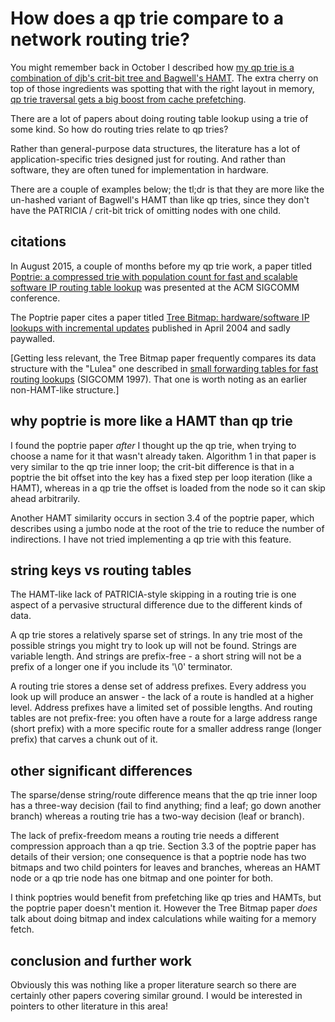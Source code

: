 How does a qp trie compare to a network routing trie?
=====================================================

You might remember back in October I described how [my qp trie is a
combination of djb's crit-bit tree and Bagwell's
HAMT](http://dotat.at/prog/qp/blog-2015-10-04.html). The extra cherry
on top of those ingredients was spotting that with the right layout in
memory, [qp trie traversal gets a big boost from cache
prefetching](http://dotat.at/prog/qp/blog-2015-10-11.html).

There are a lot of papers about doing routing table lookup using a
trie of some kind. So how do routing tries relate to qp tries?

Rather than general-purpose data structures, the literature has a lot
of application-specific tries designed just for routing. And rather
than software, they are often tuned for implementation in hardware.

There are a couple of examples below; the tl;dr is that they are more
like the un-hashed variant of Bagwell's HAMT than like qp tries, since
they don't have the PATRICIA / crit-bit trick of omitting nodes with
one child.

citations
---------

In August 2015, a couple of months before my qp trie work, a paper
titled [Poptrie: a compressed trie with population count for fast and
scalable software IP routing table
lookup](http://conferences.sigcomm.org/sigcomm/2015/pdf/papers/p57.pdf)
was presented at the ACM SIGCOMM conference.

The Poptrie paper cites a paper titled [Tree Bitmap: hardware/software
IP lookups with incremental
updates](http://dl.acm.org/citation.cfm?id=997160) published in April
2004 and sadly paywalled.

[Getting less relevant, the Tree Bitmap paper frequently compares its
data structure with the "Lulea" one described in [small forwarding
tables for fast routing
lookups](http://conferences.sigcomm.org/sigcomm/1997/papers/p192.pdf)
(SIGCOMM 1997). That one is worth noting as an earlier non-HAMT-like
structure.]

why poptrie is more like a HAMT than qp trie
--------------------------------------------

I found the poptrie paper *after* I thought up the qp trie, when
trying to choose a name for it that wasn't already taken. Algorithm 1
in that paper is very similar to the qp trie inner loop; the crit-bit
difference is that in a poptrie the bit offset into the key has a
fixed step per loop iteration (like a HAMT), whereas in a qp trie the
offset is loaded from the node so it can skip ahead arbitrarily.

Another HAMT similarity occurs in section 3.4 of the poptrie paper,
which describes using a jumbo node at the root of the trie to reduce
the number of indirections. I have not tried implementing a qp trie
with this feature.

string keys vs routing tables
-----------------------------

The HAMT-like lack of PATRICIA-style skipping in a routing trie is one
aspect of a pervasive structural difference due to the different kinds
of data.

A qp trie stores a relatively sparse set of strings. In any trie most
of the possible strings you might try to look up will not be found.
Strings are variable length. And strings are prefix-free - a short
string will not be a prefix of a longer one if you include its '\0'
terminator.

A routing trie stores a dense set of address prefixes. Every address
you look up will produce an answer - the lack of a route is handled at
a higher level. Address prefixes have a limited set of possible
lengths. And routing tables are not prefix-free: you often have a
route for a large address range (short prefix) with a more specific
route for a smaller address range (longer prefix) that carves a chunk
out of it.

other significant differences
-----------------------------

The sparse/dense string/route difference means that the qp trie inner
loop has a three-way decision (fail to find anything; find a leaf; go
down another branch) whereas a routing trie has a two-way decision
(leaf or branch).

The lack of prefix-freedom means a routing trie needs a different
compression approach than a qp trie. Section 3.3 of the poptrie paper
has details of their version; one consequence is that a poptrie node
has two bitmaps and two child pointers for leaves and branches,
whereas an HAMT node or a qp trie node has one bitmap and one pointer
for both.

I think poptries would benefit from prefetching like qp tries and
HAMTs, but the poptrie paper doesn't mention it. However the Tree
Bitmap paper *does* talk about doing bitmap and index calculations
while waiting for a memory fetch.

conclusion and further work
---------------------------

Obviously this was nothing like a proper literature search so there
are certainly other papers covering similar ground. I would be
interested in pointers to other literature in this area!
